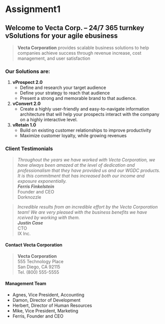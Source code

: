 # Assignment1
## Welcome to Vecta Corp. – 24/7 365 turnkey vSolutions for your agile ebusiness
>**Vecta Corporation** provides scalable business solutions to help companies achieve success through revenue increase, cost management, and user satisfaction

### Our Solutions are:
1. **vProspect 2.0**
   * Define and research your target audience
   * Define your strategy to reach that audience
   * Present a strong and memorable brand to that audience.
2. **vConvert 2.0**
   * Create a highly user-friendly and easy-to-navigate information architecture that will help your prospects interact with the company on a highly interactive level.
3. **vRetain 1.0**
   * Build on existing customer relationships to improve productivity
   * Maximize customer loyalty, while growing revenues

### Client Testimonials
>_Throughout the years we have worked with Vecta Corporation, we have always been amazed at the level of dedication and professionalism that they have provided us and our WGDC products. It is this commitment that has increased both our income and exposure exponentially._
    <br>_**Ferris Finkelstein**_
    <br>   Founder and CEO
    <br>   Dorknozzle

>_Incredible results from an incredible effort by the Vecta Corporation team! We are very pleased with the business benefits we have rceived by working with them._
    <br>_**Justin Case**_
    <br>   CTO
    <br>   IX Inc.

#### Contact Vecta Corporation
 >**Vecta Corporation**<br>
    555 Technology Place  
    San Diego, CA 92115  
    Tel. (800) 555-5555  

#### Management Team
* Agnes, Vice President, Accounting
* Damon, Director of Development
* Herbert, Director of Human Resources
* Mike, Vice President, Marketing
* Ferris, Founder and CEO